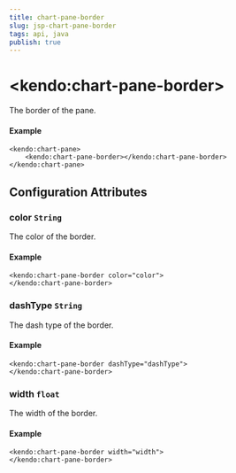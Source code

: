 ```yaml
---
title: chart-pane-border
slug: jsp-chart-pane-border
tags: api, java
publish: true
---
```


# \<kendo:chart-pane-border\>

The border of the pane.

#### Example
    <kendo:chart-pane>
        <kendo:chart-pane-border></kendo:chart-pane-border>
    </kendo:chart-pane>

## Configuration Attributes

### color `String`

The color of the border.

#### Example
    <kendo:chart-pane-border color="color">
    </kendo:chart-pane-border>

### dashType `String`

The dash type of the border.

#### Example
    <kendo:chart-pane-border dashType="dashType">
    </kendo:chart-pane-border>

### width `float`

The width of the border.

#### Example
    <kendo:chart-pane-border width="width">
    </kendo:chart-pane-border>

